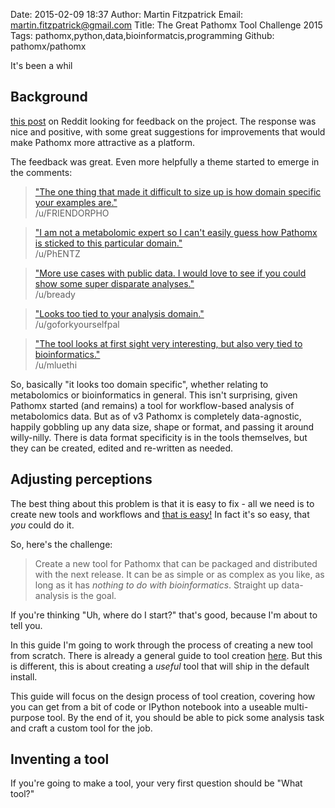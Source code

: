 Date: 2015-02-09 18:37
Author: Martin Fitzpatrick
Email: martin.fitzpatrick@gmail.com
Title: The Great Pathomx Tool Challenge 2015
Tags: pathomx,python,data,bioinformatcis,programming
Github: pathomx/pathomx

It's been a whil

## Background

[this post][reddit-post] on Reddit looking for feedback on the project. The response was nice and positive, with some great suggestions for improvements that would make Pathomx more attractive as a platform. 

The feedback was great. Even more helpfully a theme started to emerge in the comments:

> ["The one thing that made it difficult to size up is how domain specific your examples are."](http://www.reddit.com/r/Python/comments/2uzj6i/pathomx_a_workflowbased_data_analysis_tool/codd37q)  
> /u/FRIENDORPHO

> ["I am not a metabolomic expert so I can't easily guess how Pathomx is sticked to this particular domain."](http://www.reddit.com/r/Python/comments/2uzj6i/pathomx_a_workflowbased_data_analysis_tool/cod9gq2)  
> /u/PhENTZ

> ["More use cases with public data. I would love to see if you could show some super disparate analyses."](http://www.reddit.com/r/Python/comments/2uzj6i/pathomx_a_workflowbased_data_analysis_tool/codr4o9)  
> /u/bready

> ["Looks too tied to your analysis domain."](http://www.reddit.com/r/Python/comments/2uzj6i/pathomx_a_workflowbased_data_analysis_tool/codzjix)  
> /u/goforkyourselfpal

> ["The tool looks at first sight very interesting, but also very tied to bioinformatics."](http://www.reddit.com/r/Python/comments/2uzj6i/pathomx_a_workflowbased_data_analysis_tool/coe1ggl)  
> /u/mluethi

So, basically "it looks too domain specific", whether relating to metabolomics or bioinformatics in general. This isn't surprising, given Pathomx started (and remains) a tool for workflow-based analysis of metabolomics data. But as of v3 Pathomx is completely data-agnostic, happily gobbling up any data size, shape or format, and passing it around willy-nilly. There is data format specificity is in the tools themselves, but they can be created, edited and re-written as needed.

## Adjusting perceptions

The best thing about this problem is that it is easy to fix - all we need is to create new tools and workflows and [that is easy!][new-tool-guide] In fact it's so easy, that *you* could do it. 

So, here's the challenge: 

> Create a new tool for Pathomx that can be packaged and distributed with the next release. It can be as simple or as complex as you like, as long as it has *nothing to do with bioinformatics*. Straight up data-analysis is the goal.

If you're thinking "Uh, where do I start?" that's good, because I'm about to tell you. 

In this guide I'm going to work through the process of creating a new tool from scratch. There is already a general guide to tool creation [here][gremlin-guide]. But this is different, this is about creating a *useful* tool that will ship in the default install.

This guide will focus on the design process of tool creation, covering how you can get from a bit of code or IPython notebook into a useable multi-purpose tool. By the end of it, you should be able to pick some analysis task and craft a custom tool for the job.

## Inventing a tool

If you're going to make a tool, your very first question should be "What tool?" 






[new-tool-guide]: http://docs.pathomx.org/en/latest/creating_custom_tools.html
[reddit-post]: http://www.reddit.com/r/Python/comments/2uzj6i/pathomx_a_workflowbased_data_analysis_tool/
[gremlin-guide]: http://docs.pathomx.org/en/latest/creating_custom_tools.html

